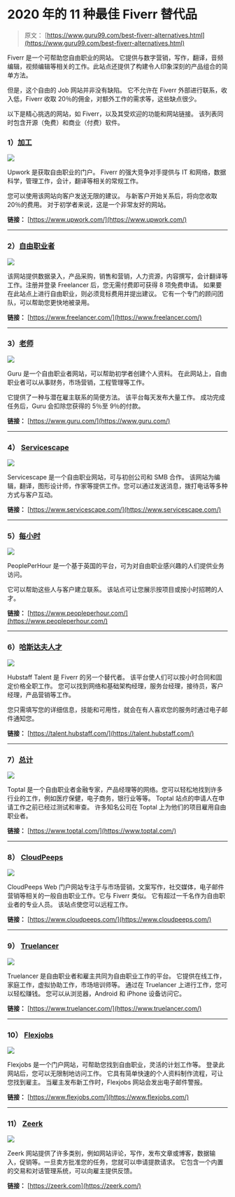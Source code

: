 # 2020 年的 11 种最佳 Fiverr 替代品

> 原文： [https://www.guru99.com/best-fiverr-alternatives.html](https://www.guru99.com/best-fiverr-alternatives.html)

Fiverr 是一个可帮助您自由职业的网站。 它提供与数字营销，写作，翻译，音频编辑，视频编辑等相关的工作。此站点还提供了构建令人印象深刻的产品组合的简单方法。

但是，这个自由的 Job 网站并非没有缺陷。 它不允许在 Fiverr 外部进行联系，收入低，Fiverr 收取 20％的佣金，对额外工作的需求等，这些缺点很少。

以下是精心挑选的网站，如 Fiverr，以及其受欢迎的功能和网站链接。 该列表同时包含开源（免费）和商业（付费）软件。

### 1）[加工](https://www.upwork.com/)

![](img/dfa86f9ca0b6e8007f7cb6a6e59f626c.png)

Upwork 是获取自由职业的门户。 Fiverr 的强大竞争对手提供与 IT 和网络，数据科学，管理工作，会计，翻译等相关的常规工作。

您可以使用该网站向客户发送无限的建议。 与新客户开始关系后，将向您收取 20％的费用。 对于初学者来说，这是一个非常友好的网站。

**链接：** [https://www.upwork.com/](https://www.upwork.com/)

* * *

### 2）[自由职业者](https://www.freelancer.com/)

![](img/df163c4d0c2d54a088d37c403b6ec39b.png)

该网站提供数据录入，产品采购，销售和营销，人力资源，内容撰写，会计翻译等工作。注册并登录 Freelancer 后，您无需付费即可获得 8 项免费申请。 如果要在此站点上进行自由职业，则必须竞标费用并提出建议。 它有一个专门的顾问团队，可以帮助您更快地被录用。

**链接：** [https://www.freelancer.com/](https://www.freelancer.com/)

* * *

### 3）[老师](https://www.guru.com/)

![](img/5a9d3e1d6c8595c6e4b905c3a364ff05.png)

Guru 是一个自由职业者网站，可以帮助初学者创建个人资料。 在此网站上，自由职业者可以从事财务，市场营销，工程管理等工作。

它提供了一种与潜在雇主联系的简便方法。 该平台每天发布大量工作。 成功完成任务后，Guru 会扣除您获得的 5％至 9％的付款。

**链接：** [https://www.guru.com/](https://www.guru.com/)

* * *

### 4） [Servicescape](https://www.servicescape.com/)

![](img/87871b0398eee5b05292fbbc823a73f5.png)

Servicescape 是一个自由职业网站，可与初创公司和 SMB 合作。 该网站为编辑，翻译，图形设计师，作家等提供工作。您可以通过发送消息，拨打电话等多种方式与客户互动。

**链接：** [https://www.servicescape.com/](https://www.servicescape.com/)

* * *

### 5）[每小时](https://www.peopleperhour.com/)

![](img/4fb5fe2d2927c153c3d32bf694e85707.png)

PeoplePerHour 是一个基于英国的平台，可为对自由职业感兴趣的人们提供业务访问。

它可以帮助这些人与客户建立联系。 该站点可让您展示按项目或按小时招聘的人才。

**链接：** [https://www.peopleperhour.com/](https://www.peopleperhour.com/)

* * *

### 6）[哈斯达夫人才](https://talent.hubstaff.com/)

![](img/824bd14a65e03b09fc8781a7f3e854a1.png)

Hubstaff Talent 是 Fiverr 的另一个替代者。 该平台使人们可以按小时合同和固定价格全职工作。 您可以找到网络和基础架构经理，服务台经理，接待员，客户经理，产品营销等工作。

您只需填写您的详细信息，技能和可用性，就会在有人喜欢您的服务时通过电子邮件通知您。

**链接：** [https://talent.hubstaff.com/](https://talent.hubstaff.com/)

* * *

### 7）[总计](https://www.toptal.com/)

![](img/0d296aa7c3f362a5da55b93dd885d868.png)

Toptal 是一个自由职业者金融专家，产品经理等的网络。您可以轻松地找到许多行业的工作，例如医疗保健，电子商务，银行业等等。 Toptal 站点的申请人在申请工作之前已经过测试和审查。 许多知名公司在 Toptal 上为他们的项目雇用自由职业者。

**链接：** [https://www.toptal.com/](https://www.toptal.com/)

* * *

### 8） [CloudPeeps](https://www.cloudpeeps.com/)

![](img/f587cac3df13961efbc86f85a5b6f3a8.png)

CloudPeeps Web 门户网站专注于与市场营销，文案写作，社交媒体，电子邮件营销等相关的一般自由职业工作。它与 Fiverr 类似。 它有超过一千名作为自由职业者的专业人员。 该站点使您可以远程工作。

**链接：** [https://www.cloudpeeps.com/](https://www.cloudpeeps.com/)

* * *

### 9） [Truelancer](https://www.truelancer.com/)

![](img/3d89c5ca1ba0df031014cbddbc3c0dcf.png)

Truelancer 是自由职业者和雇主共同为自由职业工作的平台。 它提供在线工作，家庭工作，虚拟协助工作，市场培训师等。 通过在 Truelancer 上进行工作，您可以轻松赚钱。 您可以从浏览器，Android 和 iPhone 设备访问它。

**链接：** [https://www.truelancer.com/](https://www.truelancer.com/)

* * *

### 10） [Flexjobs](https://www.flexjobs.com/)

![](img/051d49b577495f85655f870e5ec33c70.png)

Flexjobs 是一个门户网站，可帮助您找到自由职业，灵活的计划工作等。 登录此网站后，您可以无限制地访问工作。 它具有简单快速的个人资料制作流程，可让您找到雇主。 当雇主发布新工作时，Flexjobs 网站会发出电子邮件警报。

**链接：** [https://www.flexjobs.com/](https://www.flexjobs.com/)

* * *

### 11） [Zeerk](https://zeerk.com/)

![](img/6cc5e0483249efe391a4150a6d2e8785.png)

Zeerk 网站提供了许多类别，例如网站评论，写作，发布文章或博客，数据输入，促销等。一旦卖方批准您的任务，您就可以申请提款请求。 它包含一个内置的交易和对话管理系统，可以向雇主提供反馈。

**链接：** [https://zeerk.com](https://zeerk.com/)